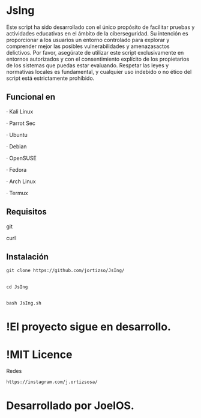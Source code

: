 
# JsIng 


Este script ha sido desarrollado con el único propósito de facilitar pruebas y actividades educativas en el ámbito de la ciberseguridad. Su intención es proporcionar a los usuarios un entorno controlado para explorar y comprender mejor las posibles vulnerabilidades y amenazasactos delictivos. Por favor, asegúrate de utilizar este script exclusivamente en entornos autorizados y con el consentimiento explícito de los propietarios de los sistemas que puedas estar evaluando. Respetar las leyes y normativas locales es fundamental, y cualquier uso indebido o no ético del script está estrictamente prohibido.                     

## Funcional en

· Kali Linux

· Parrot Sec

· Ubuntu

· Debian

· OpenSUSE

· Fedora

· Arch Linux

· Termux

## Requisitos

git

curl

## Instalación  

    git clone https://github.com/jortizso/JsIng/
##
    cd JsIng
##
    bash JsIng.sh



# !El proyecto sigue en desarrollo.

# !MIT Licence

Redes

    https://instagram.com/j.ortizsosa/

# Desarrollado por JoelOS.
